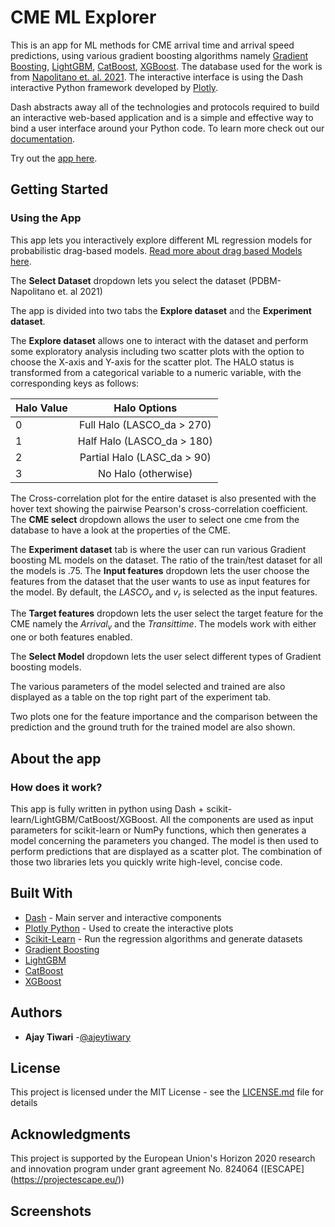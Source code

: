 # CME ML Explorer

This is an app for ML methods for CME arrival time and arrival speed predictions, using various gradient boosting algorithms namely [Gradient Boosting](https://scikit-learn.org/stable/modules/generated/sklearn.ensemble.HistGradientBoostingRegressor.html), [LightGBM](https://lightgbm.readthedocs.io/en/latest/), [CatBoost](https://catboost.ai/), [XGBoost](https://xgboost.readthedocs.io/en/stable/).  The database used for the work is from [Napolitano et. al. 2021](https://agupubs.onlinelibrary.wiley.com/doi/10.1029/2021SW002925). The interactive interface is using the Dash interactive Python framework developed by [Plotly](https://plot.ly/).

Dash abstracts away all of the technologies and protocols required to build an interactive web-based application and is a simple and effective way to bind a user interface around your Python code. To learn more check out our [documentation](https://plot.ly/dash).

Try out the [app here](http://cme-pdbm-ml.herokuapp.com/).



## Getting Started

### Using the App

This app lets you interactively explore different ML regression models for probabilistic drag-based models. [Read more about drag based Models here](https://www.swsc-journal.org/articles/swsc/full_html/2018/01/swsc170019/swsc170019.html).

The **Select Dataset** dropdown lets you select the dataset (PDBM-  Napolitano et. al 2021)

The app is divided into two tabs the **Explore dataset** and the **Experiment dataset**. 

The **Explore dataset** allows one to interact with the dataset and perform some exploratory analysis including two scatter plots with the option to choose the X-axis and Y-axis for the scatter plot. The HALO status is transformed from a categorical variable to a numeric variable, with the corresponding keys as follows: 

| Halo Value  | Halo Options|
| :---        |    :----:   |
| 0           | Full Halo (LASCO_da > 270) |
| 1           | Half Halo (LASCO_da > 180) |
| 2           | Partial Halo (LASC_da > 90)|
| 3           | No Halo (otherwise)        |

The Cross-correlation plot for the entire dataset is also presented with the hover text showing the pairwise Pearson's cross-correlation coefficient. The  **CME select** dropdown allows the user to select one cme from the database to have a look at the properties of the CME.  

The **Experiment dataset** tab is where the user can run various Gradient boosting ML models on the dataset. The ratio of the train/test dataset for all the models is .75. 
The **Input features** dropdown lets the user choose the features from the dataset that the user wants to use as input features for the model. By default, the $LASCO_v$ and $v_r$ is selected as the input features.

The **Target features** dropdown lets the user select the target feature for the CME namely the $Arrival_v$ and the $Transit time$. The models work with either one or both features enabled. 

The **Select Model** dropdown lets the user select different types of Gradient boosting models. 

The various parameters of the model selected and trained are also displayed as a table on the top right part of the experiment tab. 

Two plots one for the feature importance and the comparison between the prediction and the ground truth for the trained model are also shown. 


## About the app
### How does it work?
This app is fully written in python using Dash + scikit-learn/LightGBM/CatBoost/XGBoost. All the components are used as input parameters for scikit-learn or NumPy functions, which then generates a model concerning the parameters you changed. The model is then used to perform predictions that are displayed as a scatter plot. The combination of those two libraries lets you quickly write high-level, concise code.

## Built With
* [Dash](https://dash.plot.ly/) - Main server and interactive components
* [Plotly Python](https://plot.ly/python/) - Used to create the interactive plots
* [Scikit-Learn](http://scikit-learn.org/stable/documentation.html) - Run the regression algorithms and generate datasets
* [Gradient Boosting](https://scikit-learn.org/stable/modules/generated/sklearn.ensemble.HistGradientBoostingRegressor.html)
* [LightGBM](https://lightgbm.readthedocs.io/en/latest/)
* [CatBoost](https://catboost.ai/)
* [XGBoost](https://xgboost.readthedocs.io/en/stable/)



## Authors
* **Ajay Tiwari** -[@ajeytiwary](https://github.com/ajeytiwary)


## License
This project is licensed under the MIT License - see the [LICENSE.md](LICENSE.md) file for details

## Acknowledgments
This project is supported by the European Union's Horizon 2020 research and innovation program under grant agreement No. 824064 ([ESCAPE] (https://projectescape.eu/))
## Screenshots

